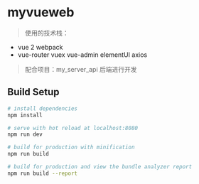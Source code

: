 # myvueweb

> 使用的技术栈：
* vue 2   webpack
* vue-router   vuex  vue-admin    elementUI  axios    

> 配合项目：my_server_api  后端进行开发
 


## Build Setup

``` bash
# install dependencies
npm install

# serve with hot reload at localhost:8080
npm run dev

# build for production with minification
npm run build

# build for production and view the bundle analyzer report
npm run build --report
```

